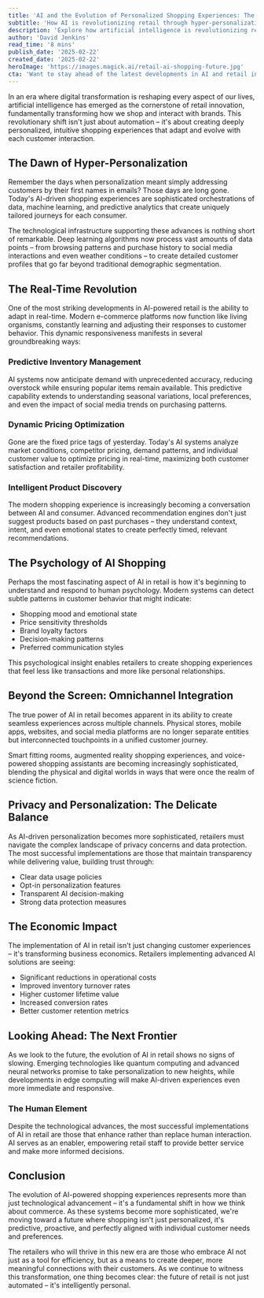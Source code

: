 ```yaml
---
title: 'AI and the Evolution of Personalized Shopping Experiences: The Future Is Here'
subtitle: 'How AI is revolutionizing retail through hyper-personalization and predictive analytics'
description: 'Explore how artificial intelligence is revolutionizing retail through sophisticated personalization, real-time adaptability, and predictive analytics. Learn how modern AI systems are creating shopping experiences that are more intuitive, efficient, and personally relevant than ever before.'
author: 'David Jenkins'
read_time: '8 mins'
publish_date: '2025-02-22'
created_date: '2025-02-22'
heroImage: 'https://images.magick.ai/retail-ai-shopping-future.jpg'
cta: 'Want to stay ahead of the latest developments in AI and retail innovation? Follow us on LinkedIn for regular insights, expert analysis, and breaking news in the world of AI-powered commerce.'
---
```


In an era where digital transformation is reshaping every aspect of our lives, artificial intelligence has emerged as the cornerstone of retail innovation, fundamentally transforming how we shop and interact with brands. This revolutionary shift isn't just about automation – it's about creating deeply personalized, intuitive shopping experiences that adapt and evolve with each customer interaction.

## The Dawn of Hyper-Personalization

Remember the days when personalization meant simply addressing customers by their first names in emails? Those days are long gone. Today's AI-driven shopping experiences are sophisticated orchestrations of data, machine learning, and predictive analytics that create uniquely tailored journeys for each consumer.

The technological infrastructure supporting these advances is nothing short of remarkable. Deep learning algorithms now process vast amounts of data points – from browsing patterns and purchase history to social media interactions and even weather conditions – to create detailed customer profiles that go far beyond traditional demographic segmentation.

## The Real-Time Revolution

One of the most striking developments in AI-powered retail is the ability to adapt in real-time. Modern e-commerce platforms now function like living organisms, constantly learning and adjusting their responses to customer behavior. This dynamic responsiveness manifests in several groundbreaking ways:

### Predictive Inventory Management

AI systems now anticipate demand with unprecedented accuracy, reducing overstock while ensuring popular items remain available. This predictive capability extends to understanding seasonal variations, local preferences, and even the impact of social media trends on purchasing patterns.

### Dynamic Pricing Optimization

Gone are the fixed price tags of yesterday. Today's AI systems analyze market conditions, competitor pricing, demand patterns, and individual customer value to optimize pricing in real-time, maximizing both customer satisfaction and retailer profitability.

### Intelligent Product Discovery

The modern shopping experience is increasingly becoming a conversation between AI and consumer. Advanced recommendation engines don't just suggest products based on past purchases – they understand context, intent, and even emotional states to create perfectly timed, relevant recommendations.

## The Psychology of AI Shopping

Perhaps the most fascinating aspect of AI in retail is how it's beginning to understand and respond to human psychology. Modern systems can detect subtle patterns in customer behavior that might indicate:

- Shopping mood and emotional state
- Price sensitivity thresholds
- Brand loyalty factors
- Decision-making patterns
- Preferred communication styles

This psychological insight enables retailers to create shopping experiences that feel less like transactions and more like personal relationships.

## Beyond the Screen: Omnichannel Integration

The true power of AI in retail becomes apparent in its ability to create seamless experiences across multiple channels. Physical stores, mobile apps, websites, and social media platforms are no longer separate entities but interconnected touchpoints in a unified customer journey.

Smart fitting rooms, augmented reality shopping experiences, and voice-powered shopping assistants are becoming increasingly sophisticated, blending the physical and digital worlds in ways that were once the realm of science fiction.

## Privacy and Personalization: The Delicate Balance

As AI-driven personalization becomes more sophisticated, retailers must navigate the complex landscape of privacy concerns and data protection. The most successful implementations are those that maintain transparency while delivering value, building trust through:

- Clear data usage policies
- Opt-in personalization features
- Transparent AI decision-making
- Strong data protection measures

## The Economic Impact

The implementation of AI in retail isn't just changing customer experiences – it's transforming business economics. Retailers implementing advanced AI solutions are seeing:

- Significant reductions in operational costs
- Improved inventory turnover rates
- Higher customer lifetime value
- Increased conversion rates
- Better customer retention metrics

## Looking Ahead: The Next Frontier

As we look to the future, the evolution of AI in retail shows no signs of slowing. Emerging technologies like quantum computing and advanced neural networks promise to take personalization to new heights, while developments in edge computing will make AI-driven experiences even more immediate and responsive.

### The Human Element

Despite the technological advances, the most successful implementations of AI in retail are those that enhance rather than replace human interaction. AI serves as an enabler, empowering retail staff to provide better service and make more informed decisions.

## Conclusion

The evolution of AI-powered shopping experiences represents more than just technological advancement – it's a fundamental shift in how we think about commerce. As these systems become more sophisticated, we're moving toward a future where shopping isn't just personalized, it's predictive, proactive, and perfectly aligned with individual customer needs and preferences.

The retailers who will thrive in this new era are those who embrace AI not just as a tool for efficiency, but as a means to create deeper, more meaningful connections with their customers. As we continue to witness this transformation, one thing becomes clear: the future of retail is not just automated – it's intelligently personal.